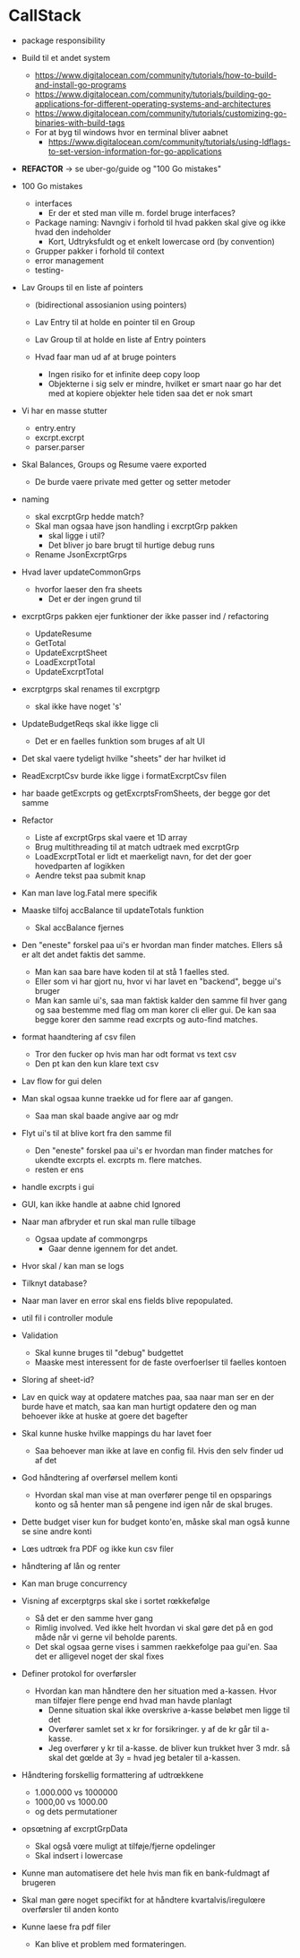# CallStack

- package responsibility

- Build til et andet system
    - https://www.digitalocean.com/community/tutorials/how-to-build-and-install-go-programs
    - https://www.digitalocean.com/community/tutorials/building-go-applications-for-different-operating-systems-and-architectures
    - https://www.digitalocean.com/community/tutorials/customizing-go-binaries-with-build-tags
    - For at byg til windows hvor en terminal bliver aabnet
        - https://www.digitalocean.com/community/tutorials/using-ldflags-to-set-version-information-for-go-applications

- **REFACTOR** -> se uber-go/guide og "100 Go mistakes"
- 100 Go mistakes
    - interfaces
        - Er der et sted man ville m. fordel bruge interfaces?
    - Package naming: Navngiv i forhold til hvad pakken skal give og ikke hvad den indeholder
        - Kort, Udtryksfuldt og et enkelt lowercase ord (by convention)
    - Grupper pakker i forhold til context
    - error management
    - testing-

- Lav Groups til en liste af pointers
    - (bidirectional assosianion using pointers)
    - Lav Entry til at holde en pointer til en Group
    - Lav Group til at holde en liste af Entry pointers

    - Hvad faar man ud af at bruge pointers
        - Ingen risiko for et infinite deep copy loop
        - Objekterne i sig selv er mindre, hvilket er smart naar go har det med at kopiere objekter hele tiden saa det er nok smart

- Vi har en masse stutter
    - entry.entry
    - excrpt.excrpt
    - parser.parser

- Skal Balances, Groups og Resume vaere exported
    - De burde vaere private med getter og setter metoder


- naming
    - skal excrptGrp hedde match?
    - Skal man ogsaa have json handling i excrptGrp pakken
        - skal ligge i util?
        - Det bliver jo bare brugt til hurtige debug runs
    - Rename JsonExcrptGrps
 
        
- Hvad laver updateCommonGrps
    - hvorfor laeser den fra sheets
        - Det er der ingen grund til

- excrptGrps pakken ejer funktioner der ikke passer ind / refactoring
    - UpdateResume
    - GetTotal
    - UpdateExcrptSheet
    - LoadExcrptTotal
    - UpdateExcrptTotal
- excrptgrps skal renames til excrptgrp
    - skal ikke have noget 's'
- UpdateBudgetReqs skal ikke ligge cli
    - Det er en faelles funktion som bruges af alt UI
- Det skal vaere tydeligt hvilke "sheets" der har hvilket id
- ReadExcrptCsv burde ikke ligge i formatExcrptCsv filen
- har baade getExcrpts og getExcrptsFromSheets, der begge gor det samme
- Refactor
    - Liste af excrptGrps skal vaere et 1D array 
    - Brug multithreading til at match udtraek med excrptGrp
    - LoadExcrptTotal er lidt et maerkeligt navn, for det der goer hovedparten af logikken
    - Aendre tekst paa submit knap
- Kan man lave log.Fatal mere specifik 

- Maaske tilfoj accBalance til updateTotals funktion
    - Skal accBalance fjernes
- Den "eneste" forskel paa ui's er hvordan man finder matches. Ellers så er alt det andet faktis det samme.
    - Man kan saa bare have koden til at stå 1 faelles sted. 
    - Eller som vi har gjort nu, hvor vi har lavet en "backend", begge ui's bruger
    - Man kan samle ui's, saa man faktisk kalder den samme fil hver gang og saa bestemme med flag om man korer cli eller gui. De kan saa begge korer den samme read excrpts og auto-find matches. 
- format haandtering af csv filen
    - Tror den fucker op hvis man har odt format vs text csv
    - Den pt kan den kun klare text csv
- Lav flow for gui delen
- Man skal ogsaa kunne traekke ud for flere aar af gangen.
    - Saa man skal baade angive aar og mdr
- Flyt ui's til at blive kort fra den samme fil
    - Den "eneste" forskel paa ui's er hvordan man finder matches for ukendte excrpts el. excrpts m. flere matches.
    - resten er ens
- handle excrpts i gui
- GUI, kan ikke handle at aabne chid Ignored
- Naar man afbryder et run skal man rulle tilbage
    - Ogsaa update af commongrps
        - Gaar denne igennem for det andet.
- Hvor skal / kan man se logs
- Tilknyt database?
- Naar man laver en error skal ens fields blive repopulated.
- util fil i controller module
- Validation
    - Skal kunne bruges til "debug" budgettet
    - Maaske mest interessent for de faste overfoerlser til faelles kontoen
- Sloring af sheet-id?
- Lav en quick way at opdatere matches paa, saa naar man ser en der burde have et match, saa kan man hurtigt opdatere den og man behoever ikke at huske at goere det bagefter
- Skal kunne huske hvilke mappings du har lavet foer
    - Saa behoever man ikke at lave en config fil. Hvis den selv finder ud af det
- God håndtering af overførsel mellem konti
  - Hvordan skal man vise at man overfører penge til en opsparings konto og så henter man så pengene ind igen når de skal bruges.
- Dette budget viser kun for budget konto'en, måske skal man også kunne se sine andre konti
- Lœs udtrœk fra PDF og ikke kun csv filer
- håndtering af lån og renter
- Kan man bruge concurrency

- Visning af excerptgrps skal ske i sortet rœkkefølge
  - Så det er den samme hver gang
  - Rimlig involved. Ved ikke helt hvordan vi skal gøre det på en god måde når vi gerne vil beholde parents.
  - Det skal ogsaa gerne vises i sammen raekkefolge paa gui'en. Saa det er alligevel noget der skal fixes
- Definer protokol for overførsler
  - Hvordan kan man håndtere den her situation med a-kassen. Hvor man tilføjer flere penge end hvad man havde planlagt
    - Denne situation skal ikke overskrive a-kasse beløbet men ligge til det 
    - Overfører samlet set x kr for forsikringer. y af de kr går til a-kasse.
    - Jeg overfører y kr til a-kasse. de bliver kun trukket hver 3 mdr. så skal det gœlde at 3y = hvad jeg betaler til a-kassen.
- Håndtering forskellig formattering af udtrœkkene
  - 1.000.000 vs 1000000
  - 1000,00 vs 1000.00
  - og dets permutationer
- opsœtning af excrptGrpData
  - Skal også vœre muligt at tilføje/fjerne opdelinger
  - Skal indsert i lowercase
- Kunne man automatisere det hele hvis man fik en bank-fuldmagt af brugeren
- Skal man gøre noget specifikt for at håndtere  kvartalvis/iregulœre overførsler til anden konto
- Kunne laese fra pdf filer
    - Kan blive et problem med formateringen.
